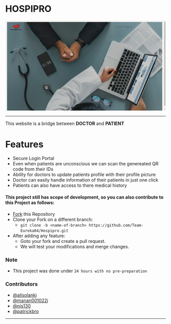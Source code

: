 # <b>HOSPIPRO</b> 
![](./media/img/Screenshot.png)
<hr/>
This website is a bridge between <b>DOCTOR</b> and <b>PATIENT</b>

# <b>Features</b>
* Secure Login Portal
* Even when patients are unconscious we can scan the genereated QR code from their IDs 
* Ability for doctors to update patients profile with their profile picture
* Doctor can easily handle information of their patients in just one click
* Patients can also have access to there medical history
#### This project still has scope of development, so you can also contribute to this Project as follows:
* [Fork](https://github.com/Team-Eureka04/Hospipro) this Repository
* Clone your Fork on a different branch:
	* `git clone -b <name-of-branch> https://github.com/Team-Eureka04/Hospipro.git`
* After adding any feature:
	* Goto your fork and create a pull request.
	* We will test your modifications and merge changes.
 
 ### Note

- This project was done under `24 hours with no pre-preparation`


### Contributors

- [@alisolanki](https://github.com/alisolanki)
- [@manan001022j](https://github.com/manan001022j)
- [@nis130](https://github.com/nis130)
- [@patrickbro](https://github.com/patrickbro13)
---
